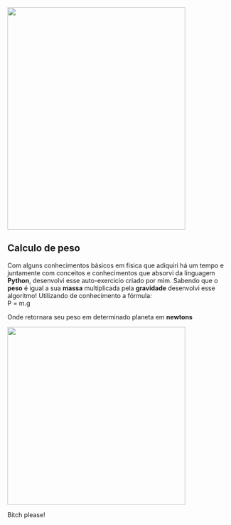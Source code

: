 <img width="400px" height="500px" src="https://principia.io/media/uploads/images/newton/newton-portada-principia.jpg"/>

## Calculo de peso

Com alguns conhecimentos básicos em fisica que adiquiri há um tempo e juntamente com conceitos e conhecimentos que absorvi da linguagem **Python**, desenvolvi esse auto-exercicio criado por mim.
Sabendo que o **peso** é igual a sua **massa** multiplicada pela **gravidade** desenvolvi esse algoritmo! Utilizando de conhecimento a fórmula:
<br />
P = m.g

Onde retornara seu peso em determinado planeta em <b>newtons</b>

<img width="400px" height="400px" src="https://i.kym-cdn.com/entries/icons/original/000/015/725/url-3-10tjli1.jpeg"/>

Bitch please!
